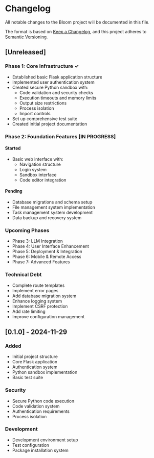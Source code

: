 # Changelog

All notable changes to the Bloom project will be documented in this file.

The format is based on [Keep a Changelog](https://keepachangelog.com/en/1.0.0/),
and this project adheres to [Semantic Versioning](https://semver.org/spec/v2.0.0.html).

## [Unreleased]

### Phase 1: Core Infrastructure ✓
- Established basic Flask application structure
- Implemented user authentication system
- Created secure Python sandbox with:
  - Code validation and security checks
  - Execution timeouts and memory limits
  - Output size restrictions
  - Process isolation
  - Import controls
- Set up comprehensive test suite
- Created initial project documentation

### Phase 2: Foundation Features [IN PROGRESS]
#### Started
- Basic web interface with:
  - Navigation structure
  - Login system
  - Sandbox interface
  - Code editor integration

#### Pending
- Database migrations and schema setup
- File management system implementation
- Task management system development
- Data backup and recovery system

### Upcoming Phases
- Phase 3: LLM Integration
- Phase 4: User Interface Enhancement
- Phase 5: Deployment & Integration
- Phase 6: Mobile & Remote Access
- Phase 7: Advanced Features

### Technical Debt
- Complete route templates
- Implement error pages
- Add database migration system
- Enhance logging system
- Implement CSRF protection
- Add rate limiting
- Improve configuration management

## [0.1.0] - 2024-11-29
### Added
- Initial project structure
- Core Flask application
- Authentication system
- Python sandbox implementation
- Basic test suite

### Security
- Secure Python code execution
- Code validation system
- Authentication requirements
- Process isolation

### Development
- Development environment setup
- Test configuration
- Package installation system
